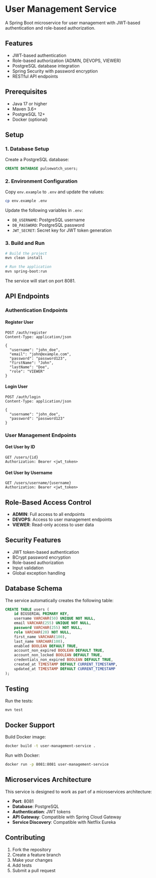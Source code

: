 # User Management Service

A Spring Boot microservice for user management with JWT-based authentication and role-based authorization.

## Features

- JWT-based authentication
- Role-based authorization (ADMIN, DEVOPS, VIEWER)
- PostgreSQL database integration
- Spring Security with password encryption
- RESTful API endpoints

## Prerequisites

- Java 17 or higher
- Maven 3.6+
- PostgreSQL 12+
- Docker (optional)

## Setup

### 1. Database Setup

Create a PostgreSQL database:

```sql
CREATE DATABASE pulsewatch_users;
```

### 2. Environment Configuration

Copy `env.example` to `.env` and update the values:

```bash
cp env.example .env
```

Update the following variables in `.env`:
- `DB_USERNAME`: PostgreSQL username
- `DB_PASSWORD`: PostgreSQL password
- `JWT_SECRET`: Secret key for JWT token generation

### 3. Build and Run

```bash
# Build the project
mvn clean install

# Run the application
mvn spring-boot:run
```

The service will start on port 8081.

## API Endpoints

### Authentication Endpoints

#### Register User
```
POST /auth/register
Content-Type: application/json

{
  "username": "john_doe",
  "email": "john@example.com",
  "password": "password123",
  "firstName": "John",
  "lastName": "Doe",
  "role": "VIEWER"
}
```

#### Login User
```
POST /auth/login
Content-Type: application/json

{
  "username": "john_doe",
  "password": "password123"
}
```

### User Management Endpoints

#### Get User by ID
```
GET /users/{id}
Authorization: Bearer <jwt_token>
```

#### Get User by Username
```
GET /users/username/{username}
Authorization: Bearer <jwt_token>
```

## Role-Based Access Control

- **ADMIN**: Full access to all endpoints
- **DEVOPS**: Access to user management endpoints
- **VIEWER**: Read-only access to user data

## Security Features

- JWT token-based authentication
- BCrypt password encryption
- Role-based authorization
- Input validation
- Global exception handling

## Database Schema

The service automatically creates the following table:

```sql
CREATE TABLE users (
    id BIGSERIAL PRIMARY KEY,
    username VARCHAR(50) UNIQUE NOT NULL,
    email VARCHAR(255) UNIQUE NOT NULL,
    password VARCHAR(255) NOT NULL,
    role VARCHAR(20) NOT NULL,
    first_name VARCHAR(100),
    last_name VARCHAR(100),
    enabled BOOLEAN DEFAULT TRUE,
    account_non_expired BOOLEAN DEFAULT TRUE,
    account_non_locked BOOLEAN DEFAULT TRUE,
    credentials_non_expired BOOLEAN DEFAULT TRUE,
    created_at TIMESTAMP DEFAULT CURRENT_TIMESTAMP,
    updated_at TIMESTAMP DEFAULT CURRENT_TIMESTAMP
);
```

## Testing

Run the tests:

```bash
mvn test
```

## Docker Support

Build Docker image:

```bash
docker build -t user-management-service .
```

Run with Docker:

```bash
docker run -p 8081:8081 user-management-service
```

## Microservices Architecture

This service is designed to work as part of a microservices architecture:

- **Port**: 8081
- **Database**: PostgreSQL
- **Authentication**: JWT tokens
- **API Gateway**: Compatible with Spring Cloud Gateway
- **Service Discovery**: Compatible with Netflix Eureka

## Contributing

1. Fork the repository
2. Create a feature branch
3. Make your changes
4. Add tests
5. Submit a pull request 